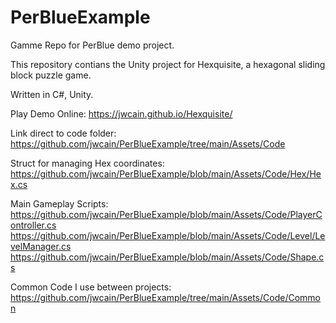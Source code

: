 # PerBlueExample
Gamme Repo for PerBlue demo project.

This repository contians the Unity project for Hexquisite, a hexagonal sliding block puzzle game.

Written in C#, Unity.

Play Demo Online:
https://jwcain.github.io/Hexquisite/

Link direct to code folder:
https://github.com/jwcain/PerBlueExample/tree/main/Assets/Code

Struct for managing Hex coordinates:
https://github.com/jwcain/PerBlueExample/blob/main/Assets/Code/Hex/Hex.cs

Main Gameplay Scripts:
https://github.com/jwcain/PerBlueExample/blob/main/Assets/Code/PlayerController.cs
https://github.com/jwcain/PerBlueExample/blob/main/Assets/Code/Level/LevelManager.cs
https://github.com/jwcain/PerBlueExample/blob/main/Assets/Code/Shape.cs

Common Code I use between projects:
https://github.com/jwcain/PerBlueExample/tree/main/Assets/Code/Common
